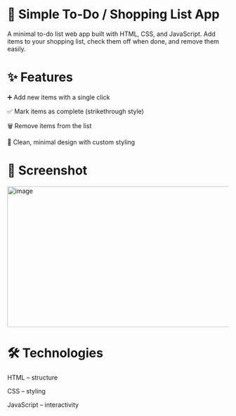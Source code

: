 # 🛒 Simple To-Do / Shopping List App

A minimal to-do list web app built with HTML, CSS, and JavaScript.
Add items to your shopping list, check them off when done, and remove them easily.

# ✨ Features

➕ Add new items with a single click

✅ Mark items as complete (strikethrough style)

🗑️ Remove items from the list

🎨 Clean, minimal design with custom styling

# 📸 Screenshot

<img width="713" height="320" alt="image" src="https://github.com/user-attachments/assets/7cfc22f1-0256-4121-8e3f-fd77214b273f" />

# 🛠️ Technologies

HTML – structure

CSS – styling

JavaScript – interactivity



